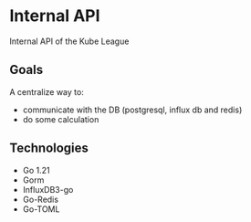 # Internal API

Internal API of the Kube League

## Goals

A centralize way to:
* communicate with the DB (postgresql, influx db and redis)
* do some calculation

## Technologies

- Go 1.21
- Gorm
- InfluxDB3-go
- Go-Redis
- Go-TOML
